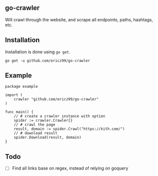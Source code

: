 ## go-crawler

Will crawl through the website, and scrape all endpoints, paths, hashtags, etc.

## Installation

Installation is done using `go get`.

```
go get -u github.com/ericz99/go-crawler
```

## Example

```golang
package example

import (
	crawler "github.com/ericz99/go-crawler"
)

func main() {
	// # create a crawler instance with option
	spider := crawler.Crawler{}
	// # crawl the page
	result, domain := spider.Crawl("https://kith.com/")
	// # download result
	spider.Download(result, domain)
}
```

## Todo

- [ ] Find all links base on regex, instead of relying on goquery
